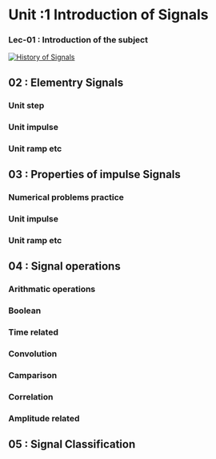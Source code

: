# Unit :1 Introduction of Signals

### Lec-01 : Introduction of the subject
[![History of Signals](http://img.youtube.com/vi/RGQL9oDVZF8&list=PLKy7tXMLcgM1pjSFrbdQ1-prfhRVv4qMj&index=2/0.jpg)](https://youtu.be/c4fokfiygBU?list=PLKy7tXMLcgM1pjSFrbdQ1-prfhRVv4qMj "History of Signals")



## 02 : Elementry Signals
### Unit step
### Unit impulse
### Unit ramp etc

## 03 : Properties of impulse Signals
### Numerical problems practice
### Unit impulse
### Unit ramp etc

## 04 : Signal operations
### Arithmatic operations 
### Boolean
### Time related
### Convolution
### Camparison
### Correlation
### Amplitude related


## 05 : Signal Classification

 